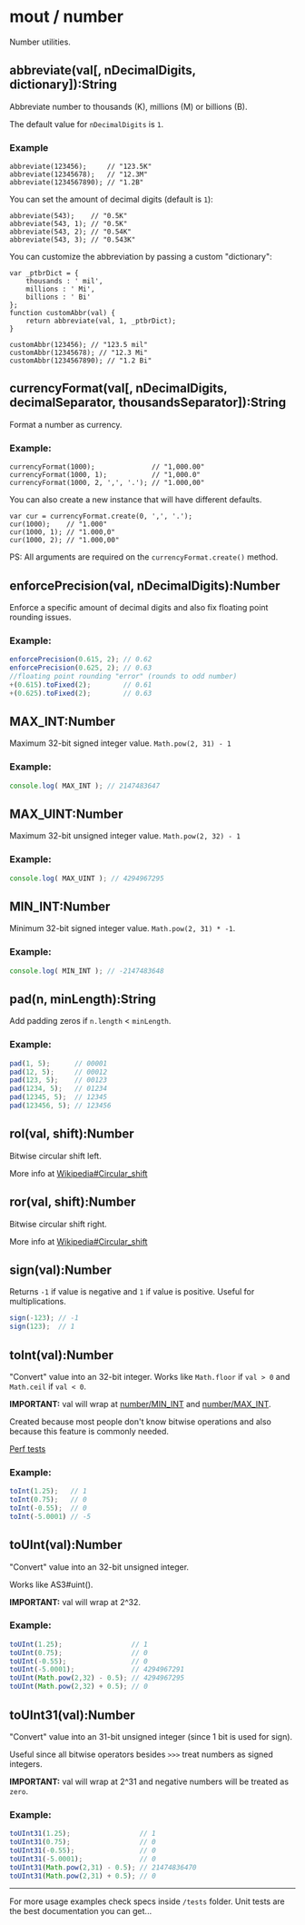 # mout / number #

Number utilities.


## abbreviate(val[, nDecimalDigits, dictionary]):String

Abbreviate number to thousands (K), millions (M) or billions (B).

The default value for `nDecimalDigits` is `1`.

### Example

    abbreviate(123456);     // "123.5K"
    abbreviate(12345678);   // "12.3M"
    abbreviate(1234567890); // "1.2B"

You can set the amount of decimal digits (default is `1`):

    abbreviate(543);    // "0.5K"
    abbreviate(543, 1); // "0.5K"
    abbreviate(543, 2); // "0.54K"
    abbreviate(543, 3); // "0.543K"

You can customize the abbreviation by passing a custom "dictionary":

    var _ptbrDict = {
        thousands : ' mil',
        millions : ' Mi',
        billions : ' Bi'
    };
    function customAbbr(val) {
        return abbreviate(val, 1, _ptbrDict);
    }

    customAbbr(123456); // "123.5 mil"
    customAbbr(12345678); // "12.3 Mi"
    customAbbr(1234567890); // "1.2 Bi"



## currencyFormat(val[, nDecimalDigits, decimalSeparator, thousandsSeparator]):String

Format a number as currency.

### Example:

    currencyFormat(1000);              // "1,000.00"
    currencyFormat(1000, 1);           // "1,000.0"
    currencyFormat(1000, 2, ',', '.'); // "1.000,00"

You can also create a new instance that will have different defaults.

    var cur = currencyFormat.create(0, ',', '.');
    cur(1000);    // "1.000"
    cur(1000, 1); // "1.000,0"
    cur(1000, 2); // "1.000,00"

PS: All arguments are required on the `currencyFormat.create()` method.


## enforcePrecision(val, nDecimalDigits):Number

Enforce a specific amount of decimal digits and also fix floating point
rounding issues.

### Example:

```js
enforcePrecision(0.615, 2); // 0.62
enforcePrecision(0.625, 2); // 0.63
//floating point rounding "error" (rounds to odd number)
+(0.615).toFixed(2);        // 0.61
+(0.625).toFixed(2);        // 0.63
```



## MAX_INT:Number

Maximum 32-bit signed integer value. `Math.pow(2, 31) - 1`

### Example:

```js
console.log( MAX_INT ); // 2147483647
```


## MAX_UINT:Number

Maximum 32-bit unsigned integer value. `Math.pow(2, 32) - 1`

### Example:

```js
console.log( MAX_UINT ); // 4294967295
```


## MIN_INT:Number

Minimum 32-bit signed integer value. `Math.pow(2, 31) * -1`.

### Example:

```js
console.log( MIN_INT ); // -2147483648
```


## pad(n, minLength):String

Add padding zeros if `n.length` < `minLength`.

### Example:

```js
pad(1, 5);      // 00001
pad(12, 5);     // 00012
pad(123, 5);    // 00123
pad(1234, 5);   // 01234
pad(12345, 5);  // 12345
pad(123456, 5); // 123456
```



## rol(val, shift):Number

Bitwise circular shift left.

More info at [Wikipedia#Circular_shift](http://en.wikipedia.org/wiki/Circular_shift)



## ror(val, shift):Number

Bitwise circular shift right.

More info at [Wikipedia#Circular_shift](http://en.wikipedia.org/wiki/Circular_shift)



## sign(val):Number

Returns `-1` if value is negative and `1` if value is positive. Useful for
multiplications.

```js
sign(-123); // -1
sign(123);  // 1
```



## toInt(val):Number

"Convert" value into an 32-bit integer.  Works like `Math.floor` if `val > 0` and
`Math.ceil` if `val < 0`.

**IMPORTANT:** val will wrap at [number/MIN_INT](#MIN_INT) and
[number/MAX_INT](#MAX_INT).

Created because most people don't know bitwise operations and also because this
feature is commonly needed.

[Perf tests](http://jsperf.com/vs-vs-parseint-bitwise-operators/7)

### Example:

```js
toInt(1.25);   // 1
toInt(0.75);   // 0
toInt(-0.55);  // 0
toInt(-5.0001) // -5
```



## toUInt(val):Number

"Convert" value into an 32-bit unsigned integer.

Works like AS3#uint().

**IMPORTANT:** val will wrap at 2^32.

### Example:

```js
toUInt(1.25);                 // 1
toUInt(0.75);                 // 0
toUInt(-0.55);                // 0
toUInt(-5.0001);              // 4294967291
toUInt(Math.pow(2,32) - 0.5); // 4294967295
toUInt(Math.pow(2,32) + 0.5); // 0
```


## toUInt31(val):Number

"Convert" value into an 31-bit unsigned integer (since 1 bit is used for sign).

Useful since all bitwise operators besides `>>>` treat numbers as signed
integers.

**IMPORTANT:** val will wrap at 2^31 and negative numbers will be treated as
`zero`.

### Example:

```js
toUInt31(1.25);                 // 1
toUInt31(0.75);                 // 0
toUInt31(-0.55);                // 0
toUInt31(-5.0001);              // 0
toUInt31(Math.pow(2,31) - 0.5); // 21474836470
toUInt31(Math.pow(2,31) + 0.5); // 0
```


-------------------------------------------------------------------------------

For more usage examples check specs inside `/tests` folder. Unit tests are the
best documentation you can get...

